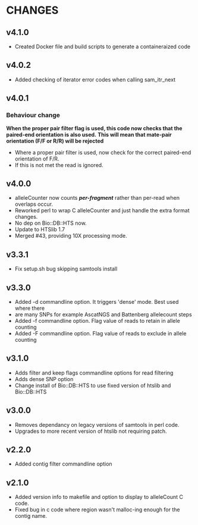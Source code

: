 # CHANGES

## v4.1.0

* Created Docker file and build scripts to generate a containeraized code

## v4.0.2

* Added checking of iterator error codes when calling sam_itr_next

## v4.0.1

### Behaviour change

**When the proper pair filter flag is used, this code now checks that the paired-end orientation is also used.**
**This will mean that mate-pair orientation (F/F or R/R) will be rejected**

* Where a proper pair filter is used, now check for the correct paired-end orientation of F/R.
* If this is not met the read is ignored.

## v4.0.0

* alleleCounter now counts **_per-fragment_** rather than per-read when overlaps occur.
* Reworked perl to wrap C alleleCounter and just handle the extra format changes.
* No dep on Bio::DB::HTS now.
* Update to HTSlib 1.7
* Merged #43, providing 10X processing mode.

## v3.3.1

* Fix setup.sh bug skipping samtools install

## v3.3.0

* Added -d commandline option. It triggers 'dense' mode. Best used where there
* are many SNPs for example AscatNGS and Battenberg allelecount steps
* Added -f commandline option. Flag value of reads to retain in allele counting
* Added -F commandline option. Flag value of reads to exclude in allele counting

## v3.1.0

* Adds filter and keep flags commandline options for read filtering
* Adds dense SNP option
* Change install of Bio::DB::HTS to use fixed version of htslib and Bio::DB::HTS

## v3.0.0

* Removes dependancy on legacy versions of samtools in perl code.
* Upgrades to more recent version of htslib not requiring patch.

## v2.2.0

* Added contig filter commandline option

## v2.1.0

* Added version info to makefile and option to display to alleleCount C code.
* Fixed bug in c code where region wasn't malloc-ing enough for the contig name.
